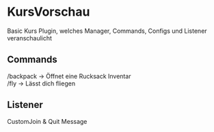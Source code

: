 # KursVorschau

Basic Kurs Plugin, welches Manager, Commands, Configs und Listener veranschaulicht

## Commands
/backpack -> Öffnet eine Rucksack Inventar  
/fly -> Lässt dich fliegen  

## Listener
CustomJoin & Quit Message


